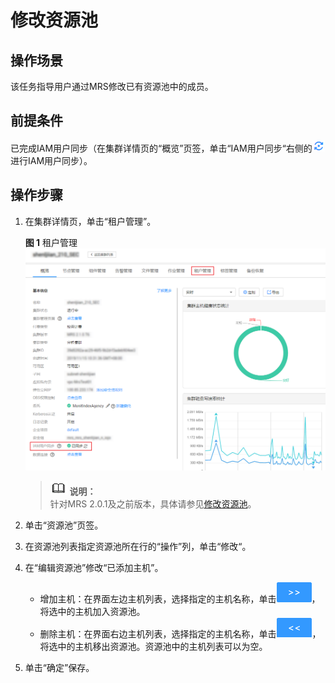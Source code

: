 # 修改资源池<a name="ZH-CN_TOPIC_0173397658"></a>

## 操作场景<a name="section617685952000"></a>

该任务指导用户通过MRS修改已有资源池中的成员。

## 前提条件<a name="section4984657201216"></a>

已完成IAM用户同步（在集群详情页的“概览”页签，单击“IAM用户同步“右侧的![](figures/icon_mrs_iam.png)进行IAM用户同步）。

## 操作步骤<a name="section2442450120011"></a>

1.  在集群详情页，单击“租户管理”。

    **图 1**  租户管理<a name="fig66227278302"></a>  
    ![](figures/租户管理.png "租户管理")

    >![](public_sys-resources/icon-note.gif) **说明：**   
    >针对MRS 2.0.1及之前版本，具体请参见[修改资源池](修改资源池-148.md)。  

2.  单击“资源池”页签。
3.  在资源池列表指定资源池所在行的“操作”列，单击“修改“。
4.  在“编辑资源池”修改“已添加主机”。
    -   增加主机：在界面左边主机列表，选择指定的主机名称，单击![](figures/icon_mrs_addhost-7.png)，将选中的主机加入资源池。
    -   删除主机：在界面右边主机列表，选择指定的主机名称，单击![](figures/icon_mrs_deletehost.png)，将选中的主机移出资源池。资源池中的主机列表可以为空。

5.  单击“确定”保存。

